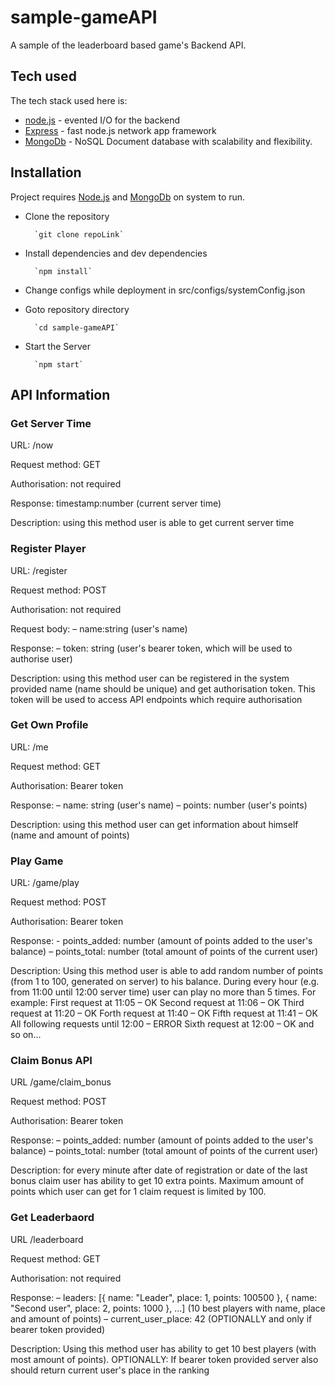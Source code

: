 # sample-gameAPI
A sample of the leaderboard based game's Backend API.


## Tech used

The tech stack used here is:

* [node.js](https://nodejs.org/) - evented I/O for the backend
* [Express](https://expressjs.com/) - fast node.js network app framework
* [MongoDb](https://www.mongodb.com/) - NoSQL Document database with scalability and flexibility.



## Installation

Project requires [Node.js](https://nodejs.org/) and [MongoDb](https://www.mongodb.com/) on system to run.

* Clone the repository

        `git clone repoLink`

* Install dependencies and dev dependencies

        `npm install`

* Change configs while deployment in src/configs/systemConfig.json

* Goto repository directory

        `cd sample-gameAPI`

* Start the Server

        `npm start`



## API Information

### Get Server Time

URL: /now

Request method: GET 

Authorisation: not required 

Response: timestamp:number (current server time) 

Description: using this method user is able to get current server time

### Register Player

URL: /register

Request method: POST

Authorisation: not required

Request body: – name:string (user's name) 

Response: – token: string (user's bearer token, which will be used to authorise user) 

Description: using this method user can be registered in the system provided
name (name should be unique) and get authorisation token. This token will be used to
access API endpoints which require authorisation

### Get Own Profile

URL: /me 

Request method: GET 

Authorisation: Bearer token 

Response: – name: string
(user's name) – points: number (user's points)

Description: using this method user can get
information about himself (name and amount of points)

### Play Game

URL: /game/play 

Request method: POST 

Authorisation: Bearer token 

Response: - points_added: number (amount of points added to the user's balance) – 
points_total: number (total amount of points of the current user) 

Description: Using this method user is able to add random number of points (from 1 to 100, generated on server) to his balance.
During every hour (e.g. from 11:00 until 12:00 server time) user can play no more than 5
times. For example: First request at 11:05 – OK Second request at 11:06 – OK Third request
at 11:20 – OK Forth request at 11:40 – OK Fifth request at 11:41 – OK All following requests
until 12:00 – ERROR Sixth request at 12:00 – OK and so on...

### Claim Bonus API

URL /game/claim_bonus 

Request method: POST 

Authorisation: Bearer token 

Response: – points_added: number (amount of points added to the user's balance) – points_total:
number (total amount of points of the current user) 

Description: for every minute after date of registration or date of the last bonus claim user has ability to get 10 extra points.
Maximum amount of points which user can get for 1 claim request is limited by 100.

### Get Leaderbaord

URL /leaderboard 

Request method: GET 

Authorisation: not required 

Response: – leaders: [{
name: "Leader", place: 1, points: 100500 }, { name: "Second user", place: 2, points: 1000 },
...] (10 best players with name, place and amount of points) – current_user_place: 42
(OPTIONALLY and only if bearer token provided) 

Description: Using this method user has
ability to get 10 best players (with most amount of points). OPTIONALLY: If bearer token
provided server also should return current user's place in the ranking